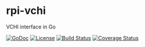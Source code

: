# rpi-vchi
VCHI interface in Go

[![GoDoc](https://godoc.org/github.com/dasfoo/rpi-vchi?status.svg)](http://godoc.org/github.com/dasfoo/rpi-vchi)
[![License](http://img.shields.io/:license-mit-blue.svg)](http://doge.mit-license.org)
[![Build Status](https://travis-ci.org/dasfoo/rpi-vchi.svg?branch=master)](https://travis-ci.org/dasfoo/rpi-vchi)
[![Coverage Status](https://coveralls.io/repos/dasfoo/rpi-vchi/badge.svg?branch=master&service=github)](https://coveralls.io/github/dasfoo/rpi-vchi?branch=master)
